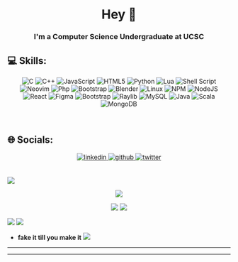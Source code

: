 # <div align="center"> Hey 👋</div> 

### <div align="center">I'm a Computer Science Undergraduate at UCSC</div>  
    


## 💻 Skills:
<div align="center">
 
![C](https://img.shields.io/badge/c-%2300599C.svg?style=for-the-badge&logo=c&logoColor=white) ![C++](https://img.shields.io/badge/c++-%2300599C.svg?style=for-the-badge&logo=c%2B%2B&logoColor=white) ![JavaScript](https://img.shields.io/badge/javascript-%23323330.svg?style=for-the-badge&logo=javascript&logoColor=%23F7DF1E) ![HTML5](https://img.shields.io/badge/html5-%23E34F26.svg?style=for-the-badge&logo=html5&logoColor=white)  ![Python](https://img.shields.io/badge/python-3670A0?style=for-the-badge&logo=python&logoColor=ffdd54) ![Lua](https://img.shields.io/badge/LUA-2C2D72?style=for-the-badge&logo=lua&logoColor=white) ![Shell Script](https://img.shields.io/badge/shell_script-%23121011.svg?style=for-the-badge&logo=gnu-bash&logoColor=white)  ![Neovim](https://img.shields.io/badge/NEOVIM-57A143?style=for-the-badge&logo=neovim&logoColor=white) ![Php](https://img.shields.io/badge/PHP-777BB4?style=for-the-badge&logo=php&logoColor=white) ![Bootstrap](https://img.shields.io/badge/bootstrap-%23563D7C.svg?style=for-the-badge&logo=bootstrap&logoColor=white) ![Blender](https://img.shields.io/badge/BLENDER-E87D0D?style=for-the-badge&logo=blender&logoColor=white) ![Linux](https://img.shields.io/badge/LINUX-FCC624?style=for-the-badge&logo=linux&logoColor=black) ![NPM](https://img.shields.io/badge/NPM-%23000000.svg?style=for-the-badge&logo=npm&logoColor=white) ![NodeJS](https://img.shields.io/badge/node.js-6DA55F?style=for-the-badge&logo=node.js&logoColor=white) ![React](https://img.shields.io/badge/react-%2320232a.svg?style=for-the-badge&logo=react&logoColor=%2361DAFB) ![Figma](https://img.shields.io/badge/FIGMA-F24E1E?style=for-the-badge&logo=figma&logoColor=white) ![Bootstrap](https://img.shields.io/badge/BOOTSTRAP-7952B3?style=for-the-badge&logo=bootstrap&logoColor=white) ![Raylib](https://img.shields.io/badge/RAYLIB-000000?style=for-the-badge&logo=raylib&logoColor=white) ![MySQL](https://img.shields.io/badge/mysql-%2300f.svg?style=for-the-badge&logo=mysql&logoColor=white) ![Java](https://img.shields.io/badge/JAVA-F78C40?style=for-the-badge&logo=openjdk&logoColor=white) ![Scala](https://img.shields.io/badge/SCALA-DC322F?style=for-the-badge&logo=scala&logoColor=white) ![MongoDB](https://img.shields.io/badge/MONGODB-47A248?style=for-the-badge&logo=mongodb&logoColor=white)


</div>



</td></tr></table>  

<br/>  


## 🌐 Socials: 
<div align="center">
<a href="https://linkedin.com/in/simaak" target="_blank">
<img src=https://img.shields.io/badge/linkedin-%231E77B5.svg?&style=for-the-badge&logo=linkedin&logoColor=white alt=linkedin style="margin-bottom: 5px;" />
</a>
<a href="https://github.com/SW33TSTUFF" target="_blank">
<img src=https://img.shields.io/badge/github-%2324292e.svg?&style=for-the-badge&logo=github&logoColor=white alt=github style="margin-bottom: 5px;" />
</a>
<a href="https://www.instagram.com/sim33_k/" target="_blank">
<img src=https://img.shields.io/badge/INSTAGRAM-E4405F?style=for-the-badge&logo=instagram&logoColor=white alt=twitter style="margin-bottom: 5px;" />
</a>  
</div>  
  

<br/>  



<img src="https://user-images.githubusercontent.com/73097560/115834477-dbab4500-a447-11eb-908a-139a6edaec5c.gif">  </p> 

<div align="center">

![](http://github-profile-summary-cards.vercel.app/api/cards/profile-details?username=SW33TSTUFF&theme=moonlight)


![](http://github-profile-summary-cards.vercel.app/api/cards/most-commit-language?username=SW33TSTUFF&theme=moonlight)
![](http://github-profile-summary-cards.vercel.app/api/cards/productive-time?username=SW33TSTUFF&theme=moonlight&utcOffset=8)
<!--
<a href="http://s11.flagcounter.com/more/AJpk"><img src="https://s11.flagcounter.com/map/AJpk/size_s/txt_000000/border_CCCCCC/pageviews_1/viewers_0/flags_0/" alt="Flag Counter" border="0"></a>

<a href="https://info.flagcounter.com/hHvy"><img src="https://s11.flagcounter.com/count2/hHvy/bg_FFFFFF/txt_000000/border_CCCCCC/columns_8/maxflags_250/viewers_0/labels_0/pageviews_1/flags_0/percent_0/" alt="Flag Counter" border="0"></a>
-->





</div>

![](https://github-readme-stats.vercel.app/api?username=SW33TSTUFF&theme=radical&hide_border=false&include_all_commits=false&count_private=true)
![](https://github-readme-streak-stats.herokuapp.com/?user=SW33TSTUFF&theme=radical&hide_border=false)


- **fake it till you make it**
<img src="https://user-images.githubusercontent.com/73097560/115834477-dbab4500-a447-11eb-908a-139a6edaec5c.gif">  </p> 
 



---

----
